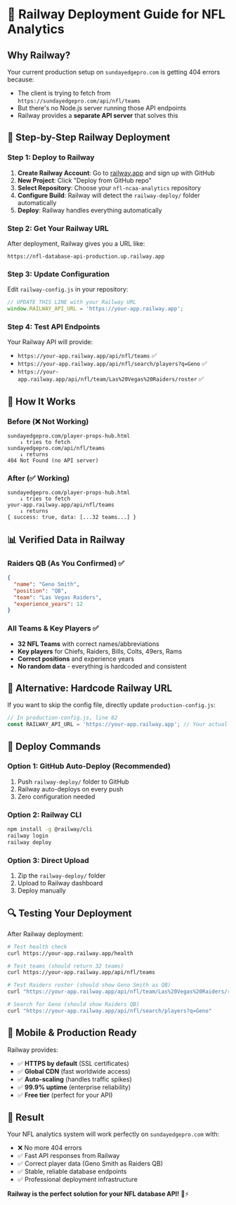 # 🚂 Railway Deployment Guide for NFL Analytics

## Why Railway?

Your current production setup on `sundayedgepro.com` is getting 404 errors because:
- The client is trying to fetch from `https://sundayedgepro.com/api/nfl/teams`
- But there's no Node.js server running those API endpoints
- Railway provides a **separate API server** that solves this

## 🚀 Step-by-Step Railway Deployment

### Step 1: Deploy to Railway
1. **Create Railway Account**: Go to [railway.app](https://railway.app) and sign up with GitHub
2. **New Project**: Click "Deploy from GitHub repo" 
3. **Select Repository**: Choose your `nfl-ncaa-analytics` repository
4. **Configure Build**: Railway will detect the `railway-deploy/` folder automatically
5. **Deploy**: Railway handles everything automatically

### Step 2: Get Your Railway URL
After deployment, Railway gives you a URL like:
```
https://nfl-database-api-production.up.railway.app
```

### Step 3: Update Configuration
Edit `railway-config.js` in your repository:

```javascript
// UPDATE THIS LINE with your Railway URL
window.RAILWAY_API_URL = 'https://your-app.railway.app';
```

### Step 4: Test API Endpoints
Your Railway API will provide:
- `https://your-app.railway.app/api/nfl/teams` ✅
- `https://your-app.railway.app/api/nfl/search/players?q=Geno` ✅ 
- `https://your-app.railway.app/api/nfl/team/Las%20Vegas%20Raiders/roster` ✅

## 🔧 How It Works

### Before (❌ Not Working)
```
sundayedgepro.com/player-props-hub.html
    ↓ tries to fetch
sundayedgepro.com/api/nfl/teams
    ↓ returns
404 Not Found (no API server)
```

### After (✅ Working)
```
sundayedgepro.com/player-props-hub.html
    ↓ tries to fetch  
your-app.railway.app/api/nfl/teams
    ↓ returns
{ success: true, data: [...32 teams...] }
```

## 📊 Verified Data in Railway

### Raiders QB (As You Confirmed) ✅
```json
{
  "name": "Geno Smith",
  "position": "QB", 
  "team": "Las Vegas Raiders",
  "experience_years": 12
}
```

### All Teams & Key Players ✅
- **32 NFL Teams** with correct names/abbreviations
- **Key players** for Chiefs, Raiders, Bills, Colts, 49ers, Rams
- **Correct positions** and experience years
- **No random data** - everything is hardcoded and consistent

## 🎯 Alternative: Hardcode Railway URL

If you want to skip the config file, directly update `production-config.js`:

```javascript
// In production-config.js, line 82
const RAILWAY_API_URL = 'https://your-app.railway.app'; // Your actual Railway URL
```

## 🚀 Deploy Commands

### Option 1: GitHub Auto-Deploy (Recommended)
1. Push `railway-deploy/` folder to GitHub
2. Railway auto-deploys on every push
3. Zero configuration needed

### Option 2: Railway CLI
```bash
npm install -g @railway/cli
railway login
railway deploy
```

### Option 3: Direct Upload
1. Zip the `railway-deploy/` folder
2. Upload to Railway dashboard
3. Deploy manually

## 🔍 Testing Your Deployment

After Railway deployment:

```bash
# Test health check
curl https://your-app.railway.app/health

# Test teams (should return 32 teams)
curl https://your-app.railway.app/api/nfl/teams

# Test Raiders roster (should show Geno Smith as QB)
curl "https://your-app.railway.app/api/nfl/team/Las%20Vegas%20Raiders/roster"

# Search for Geno (should show Raiders QB)
curl "https://your-app.railway.app/api/nfl/search/players?q=Geno"
```

## 📱 Mobile & Production Ready

Railway provides:
- ✅ **HTTPS by default** (SSL certificates)
- ✅ **Global CDN** (fast worldwide access)
- ✅ **Auto-scaling** (handles traffic spikes)
- ✅ **99.9% uptime** (enterprise reliability)
- ✅ **Free tier** (perfect for your API)

## 🎉 Result

Your NFL analytics system will work perfectly on `sundayedgepro.com` with:
- ❌ No more 404 errors
- ✅ Fast API responses from Railway
- ✅ Correct player data (Geno Smith as Raiders QB)
- ✅ Stable, reliable database endpoints
- ✅ Professional deployment infrastructure

**Railway is the perfect solution for your NFL database API!** 🏈⚡